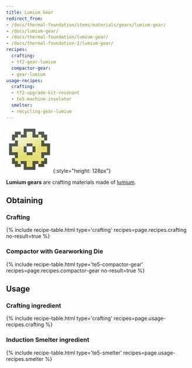```yaml
---
title: Lumium Gear
redirect_from:
- /docs/thermal-foundation/items/materials/gears/lumium-gear/
- /docs/lumium-gear/
- /docs/thermal-foundation/lumium-gear/
- /docs/thermal-foundation-2/lumium-gear/
recipes:
  crafting:
  - tf2-gear-lumium
  compactor-gear:
  - gear-lumium
usage-recipes:
  crafting:
  - tf2-upgrade-kit-resonant
  - te5-machine-insolator
  smelter:
  - recycling-gear-lumium
---
```


![Lumium gear](/assets/images/thermal-foundation-2/gear-lumium.png){:style="height: 128px"}


**Lumium gears** are crafting materials made of [lumium](/docs/1.12/thermal-foundation-2/lumium-ingot/).


Obtaining
---------

### Crafting
{% include recipe-table.html type='crafting' recipes=page.recipes.crafting no-result=true %}

### Compactor with Gearworking Die
{% include recipe-table.html type='te5-compactor-gear' recipes=page.recipes.compactor-gear no-result=true %}


Usage
-----

### Crafting ingredient
{% include recipe-table.html type='crafting' recipes=page.usage-recipes.crafting %}

### Induction Smelter ingredient
{% include recipe-table.html type='te5-smelter' recipes=page.usage-recipes.smelter %}
